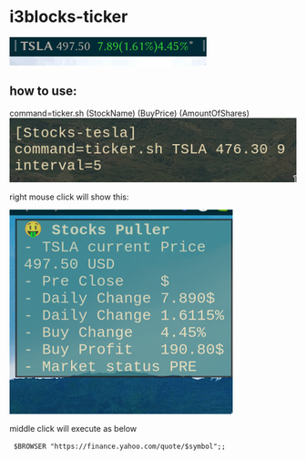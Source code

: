 # i3blocks-ticker




![alt text](images/status.png)


## how to use:
command=ticker.sh (StockName) (BuyPrice) (AmountOfShares)
![alt text2](images/config.png)

right mouse click will show this:

![alt text2](images/dunst.png)

middle click will execute as below 
```
 $BROWSER "https://finance.yahoo.com/quote/$symbol";;
```

